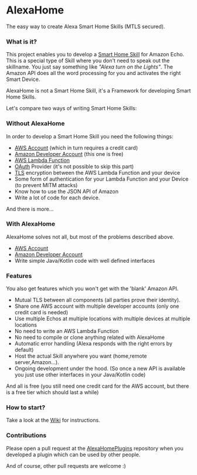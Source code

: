 # AlexaHome
The easy way to create Alexa Smart Home Skills (MTLS secured).


### What is it?
This project enables you to develop a [Smart Home Skill](https://developer.amazon.com/public/solutions/alexa/alexa-skills-kit/overviews/understanding-the-smart-home-skill-api) for Amazon Echo.
This is a special type of Skill where you don't need to speak out the skillname. You just say something like *"Alexa turn on the Lights"*.
The Amazon API does all the word processing for you and activates the right Smart Device. 

AlexaHome is not a Smart Home Skill, it's a Framework for developing Smart Home Skills.

Let's compare two ways of writing Smart Home Skills:

### Without AlexaHome
In order to develop a Smart Home Skill you need the following things:

* [AWS Account](https://aws.amazon.com) (which in turn requires a credit card)
* [Amazon Developer Account](https://developer.amazon.com) (this one is free)
* [AWS Lambda Function](https://aws.amazon.com/lambda/details/)
* [OAuth](https://en.wikipedia.org/wiki/OAuth) Provider (it's not possible to skip this part)
* [TLS](https://en.wikipedia.org/wiki/Transport_Layer_Security) encryption between the AWS Lambda Function and your device
* Some form of authentication for your Lambda Function and your Device (to prevent MITM attacks)
* Know how to use the JSON API of Amazon
* Write a lot of code for each device.

And there is more...


### With AlexaHome
AlexaHome solves not all, but most of the problems described above.

* [AWS Account](https://aws.amazon.com)
* [Amazon Developer Account](https://developer.amazon.com)
* Write simple Java/Kotlin code with well defined interfaces


### Features

You also get features which you won't get with the 'blank' Amazon API.

* Mutual TLS between all components (all parties prove their identity).
* Share one AWS account with multiple developer accounts (only one credit card is needed)
* Use multiple Echos at multiple locations with multiple devices at multiple locations
* No need to write an AWS Lambda Function
* No need to compile or clone anything related with AlexaHome
* Automatic error handling (Alexa responds with the right errors by default)
* Host the actual Skill anywhere you want (home,remote server,Amazon...).
* Ongoing development under the hood. (So once a new API is available you just use other interfaces in your Java/Kotlin code)

And all is free (you still need one credit card for the AWS account, but there is a free tier which should last a while)


### How to start?

Take a look at the [Wiki](https://github.com/Appyx/AlexaHome/wiki) for instructions.

### Contributions

Please open a pull request at the [AlexaHomePlugins](https://github.com/Appyx/AlexaHomePlugins) repository when you developed a plugin which can be used by other people.

And of course, other pull requests are welcome :)


